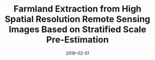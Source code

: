 ---
collection: publications
category: manuscripts

title: "Farmland Extraction from High Spatial Resolution Remote Sensing Images Based on Stratified Scale Pre-Estimation"
authors: "Xu L, Ming D, Zhou W, Hanqing Bao, Yangyang Chen, Xiao Ling"
date: 2019-02-01
venue: "Remote Sensing"
volume: "11"
issue: "2"
pages: "108"
impact_factor: "5.35"
journal_type: "Journal Article"
citation: "Xu L, Ming D, Zhou W, Hanqing Bao, Yangyang Chen, Xiao Ling. Farmland Extraction from High Spatial Resolution Remote Sensing Images Based on Stratified Scale Pre-Estimation. Remote Sensing. 2019, 11(2), 108. (IF: 5.35)"
--- 